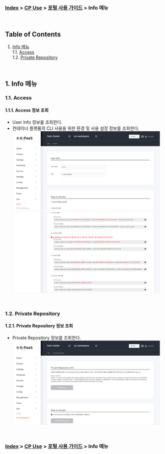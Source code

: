 ### [Index](https://github.com/K-PaaS/container-platform/blob/master/README.md) > [CP Use](../Readme.md) >  [포털 사용 가이드](./cp-portal-use-guide.md) > Info 메뉴

<br>

## Table of Contents

1. [Info 메뉴](#1)  
  1.1. [Access](#1-1)  
  1.2. [Private Repository](#1-2)      

<br>

## <div id='1'/> 1. Info 메뉴
### <div id='1-1'/> 1.1. Access
#### <div id='1-1-1'/> 1.1.1. Access 정보 조회
- User Info 정보를 조회한다.
- 컨테이너 플랫폼의 CLI 사용을 위한 환경 및 사용 설정 정보를 조회한다.
  ![IMG_8_1_1]
  ![IMG_8_1_2]

<br>

### <div id='1-2'/> 1.2. Private Repository
#### <div id='1-2-1'/> 1.2.1. Private Repository 정보 조회
- Private Repository 정보를 조회한다.
  ![IMG_8_2_1]

<br>


### [Index](https://github.com/K-PaaS/container-platform/blob/master/README.md) > [CP Use](../Readme.md) >  [포털 사용 가이드](./cp-portal-use-guide.md) > Info 메뉴

[IMG_8_1_1]:../images/portal/IMG_8_1_1.png
[IMG_8_1_2]:../images/portal/IMG_8_1_2.png
[IMG_8_2_1]:../images/portal/IMG_8_2_1.png